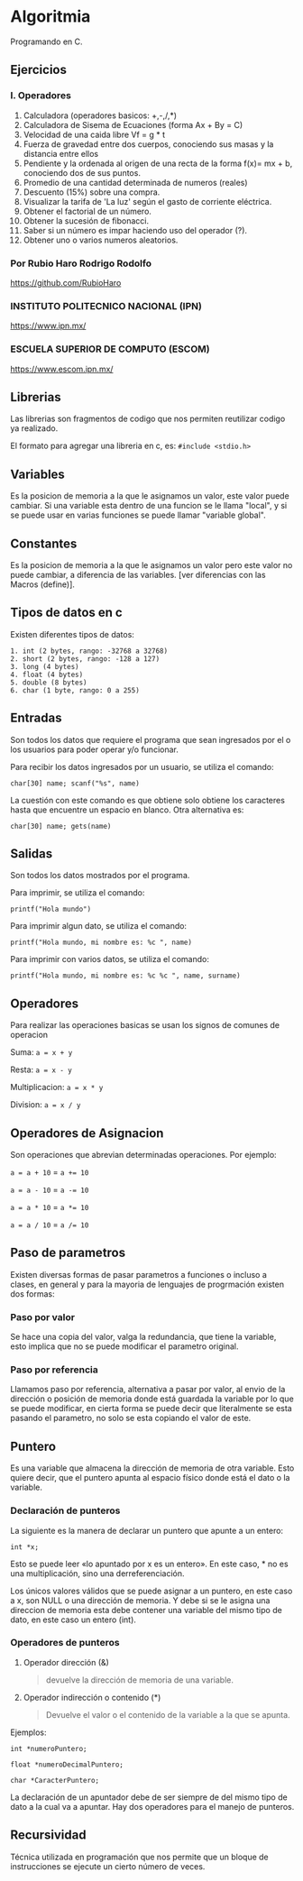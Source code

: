 # Algoritmia

Programando en C.

## Ejercicios

### I. Operadores

01. Calculadora (operadores basicos: +,-,/,*)
02. Calculadora de Sisema de Ecuaciones (forma Ax + By = C)
03. Velocidad de una caida libre Vf = g * t
04. Fuerza de gravedad entre dos cuerpos, conociendo sus masas y la distancia entre ellos
05. Pendiente y la ordenada al origen de una recta de la forma f(x)= mx + b, conociendo dos de sus puntos.
06. Promedio de una cantidad determinada de numeros (reales)
07. Descuento (15%) sobre una compra.
08. Visualizar la tarifa de 'La luz' según el gasto de corriente eléctrica.
09. Obtener el factorial de un número.
10. Obtener la sucesión de fibonacci.
11. Saber si un número es impar haciendo uso del operador (?).
12. Obtener uno o varios numeros aleatorios.

### Por Rubio Haro Rodrigo Rodolfo

<https://github.com/RubioHaro>

### INSTITUTO POLITECNICO NACIONAL (IPN)

<https://www.ipn.mx/>

### ESCUELA SUPERIOR DE COMPUTO (ESCOM)

<https://www.escom.ipn.mx/>

## Librerias

Las librerias son fragmentos de codigo que nos permiten reutilizar codigo ya realizado. 
>
El formato para agregar una libreria en c, es:
`#include <stdio.h>`

## Variables

Es la posicion de memoria a la que le asignamos un valor, este valor puede cambiar. Si una variable esta dentro de una funcion se le llama "local", y si se puede usar en varias funciones se puede llamar "variable global".

## Constantes

Es la posicion de memoria a la que le asignamos un valor pero este valor no puede cambiar, a diferencia de las variables.
[ver diferencias con las Macros (define)].

## Tipos de datos en c

Existen diferentes tipos de datos:

    1. int (2 bytes, rango: -32768 a 32768)
    2. short (2 bytes, rango: -128 a 127)
    3. long (4 bytes)
    4. float (4 bytes)
    5. double (8 bytes)
    6. char (1 byte, rango: 0 a 255)

## Entradas

Son todos los datos que requiere el programa que sean ingresados por el o los usuarios para poder operar y/o funcionar.

Para recibir los datos ingresados por un usuario, se utiliza el comando:

`char[30] name; scanf("%s", name)`

La cuestión con este comando es que obtiene solo obtiene los caracteres hasta que encuentre un espacio en blanco. Otra alternativa es:

`char[30] name; gets(name)`

## Salidas

Son todos los datos mostrados por el programa.

Para imprimir, se utiliza el comando:

`printf("Hola mundo")`

Para imprimir algun dato, se utiliza el comando:

`printf("Hola mundo, mi nombre es: %c ", name)`

Para imprimir con varios datos, se utiliza el comando:

`printf("Hola mundo, mi nombre es: %c %c ", name, surname)`

## Operadores

Para realizar las operaciones basicas se usan los signos de comunes de operacion
>
Suma: `a = x + y`
>
Resta: `a = x - y`
>
Multiplicacion: `a = x * y`
>
Division: `a = x / y`
>

## Operadores de Asignacion

Son operaciones que abrevian determinadas operaciones.
Por ejemplo:
>
`a = a + 10` = `a += 10`
>
`a = a - 10` = `a -= 10`
>
`a = a * 10` = `a *= 10`
>
`a = a / 10` = `a /= 10`

## Paso de parametros

Existen diversas formas de pasar parametros a funciones o incluso a clases, en general y para la mayoria de lenguajes de progrmación existen dos formas:

### Paso por valor

Se hace una copia del valor, valga la redundancia, que tiene la variable, esto implica que no se puede modificar el parametro original.

### Paso por referencia

Llamamos paso por referencia, alternativa a pasar por valor, al envio de la dirección o posición de memoria donde está guardada la variable por lo que se puede modificar, en cierta forma se puede decir que literalmente se esta pasando el parametro, no solo se esta copiando el valor de este.

## Puntero

Es una variable que almacena la dirección de memoria de otra variable. Esto quiere decir, que el puntero apunta al espacio físico donde está el dato o la variable.

### Declaración de punteros

La siguiente es la manera de declarar un puntero que apunte a un entero:

`int *x;`

Esto se puede leer «lo apuntado por x es un entero». En este caso, * no es una multiplicación, sino una derreferenciación.

Los únicos valores válidos que se puede asignar a un puntero, en este caso a x, son NULL o una dirección de memoria. Y debe si se le asigna una direccion de memoria esta debe contener una variable del mismo tipo de dato, en este caso un entero (int).

### Operadores de punteros

1. Operador dirección (&)
    > devuelve la dirección de memoria de una variable.
2. Operador indirección o contenido (*)
    > Devuelve el valor o el contenido de la variable a la que se apunta.

Ejemplos:

>
`int *numeroPuntero;`
>
`float *numeroDecimalPuntero;`
>
`char *CaracterPuntero;`

La declaración de un apuntador debe de ser siempre de del mismo tipo de dato a la cual va a apuntar.
Hay dos operadores para el manejo de punteros.

## Recursividad

Técnica utilizada en programación que nos permite que un bloque de instrucciones se ejecute un cierto número de veces.
